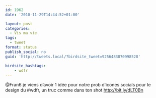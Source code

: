 ```yaml
---
id: 1962
date: '2010-11-29T14:44:52+01:00'

layout: post
categories:
  - Vis ma vie
tags:
  - tweet
format: status
publish_social: no
guid: 'http://tweets.local/?birdsite_tweet=9256483870998528'

birdsite_hashtags:
    - wdfr
---
```


@Fran6 je viens d’avoir 1 idée pour notre prob d’icones socials pour le design du #wdfr, un truc comme dans ton shot http://bit.ly/dLT0Bn